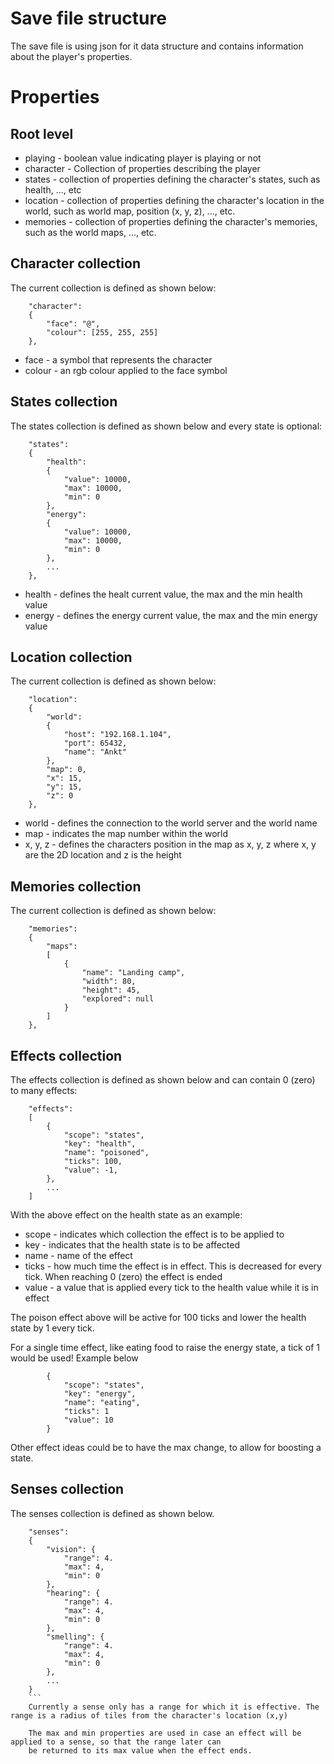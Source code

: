 # Save file structure
The save file is using json for it data structure and contains information about
the player's properties.

# Properties

## Root level
- playing - boolean value indicating player is playing or not
- character - Collection of properties describing the player
- states - collection of properties defining the character's states, such as health, ..., etc
- location - collection of properties defining the character's location in the world, such as world map, position (x, y, z), ..., etc.
- memories - collection of properties defining the character's memories, such as the world maps, ..., etc.

## Character collection
The current collection is defined as shown below:
```
	"character":
	{
		"face": "@",
		"colour": [255, 255, 255]
	},
```
- face - a symbol that represents the character
- colour - an rgb colour applied to the face symbol

## States collection
The states collection is defined as shown below and every state is optional:
```
	"states":
	{
		"health":
		{
			"value": 10000,
			"max": 10000,
			"min": 0
		},
		"energy":
		{
			"value": 10000,
			"max": 10000,
			"min": 0
		},
		...
	},
```
- health - defines the healt current value, the max and the min health value
- energy - defines the energy current value, the max and the min energy value

## Location collection
The current collection is defined as shown below:
```
	"location":
	{
		"world":
		{
			"host": "192.168.1.104",
			"port": 65432,
			"name": "Ankt"
		},
		"map": 0,
		"x": 15,
		"y": 15,
		"z": 0
	},
```
- world - defines the connection to the world server and the world name
- map - indicates the map number within the world
- x, y, z - defines the characters position in the map as x, y, z where x, y are the 2D location and z is the height

## Memories collection
The current collection is defined as shown below:
```
	"memories":
	{
		"maps":
		[
			{
				"name": "Landing camp",
				"width": 80,
				"height": 45,
				"explored": null
			}
		]
	},
```

## Effects collection
The effects collection is defined as shown below and can contain 0 (zero) to many effects:
```
	"effects":
	[
		{
			"scope": "states",
			"key": "health",
			"name": "poisoned",
			"ticks": 100,
			"value": -1,
		},
		...
	]
```
With the above effect on the health state as an example:
- scope - indicates which collection the effect is to be applied to
- key - indicates that the health state is to be affected
- name - name of the effect
- ticks - how much time the effect is in effect. This is decreased for every tick. When reaching 0 (zero) the effect is ended
- value - a value that is applied every tick to the health value while it is in effect

The poison effect above will be active for 100 ticks and lower the health state by 1 every tick.

For a single time effect, like eating food to raise the energy state, a tick of 1 would be used!
Example below
```
		{
			"scope": "states",
			"key": "energy",
			"name": "eating",
			"ticks": 1
			"value": 10
		}
```
Other effect ideas could be to have the max change, to allow for boosting a state.
## Senses collection
The senses collection is defined as shown below.
```
	"senses":
	{
		"vision": {
			"range": 4.
			"max": 4,
			"min": 0
		},
		"hearing": {
			"range": 4.
			"max": 4,
			"min": 0
		},
		"smelling": {
			"range": 4.
			"max": 4,
			"min": 0
		},
		...
	}
	```
	Currently a sense only has a range for which it is effective. The range is a radius of tiles from the character's location (x,y)
	
	The max and min properties are used in case an effect will be applied to a sense, so that the range later can
	be returned to its max value when the effect ends.
